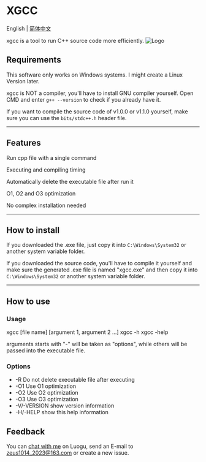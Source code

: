 # XGCC

English | [简体中文](README_EN.md)

xgcc is a tool to run C++ source code more efficiently.
![Logo](https://github.com/askformeal/xgcc/assets/109349321/d6db2458-8334-41cd-9ed8-10e3675ee7d8)

## Requirements

This software only works on Windows systems. I might create a Linux Version later.

xgcc is NOT a compiler, you'll have to install GNU compiler yourself. Open CMD and enter `g++ --version` to check if you already have it.

If you want to compile the source code of v1.0.0 or v1.1.0 yourself, make sure you can use the `bits/stdc++.h` header file.

---

## Features

Run cpp file with a single command

Executing and compiling timing

Automatically delete the executable file after run it

O1, O2 and O3 	optimization

No complex installation needed

---

## How to install

If you downloaded the .exe file, just copy it into `C:\Windows\System32` or another system variable folder.

If you downloaded the source code, you'll have to compile it yourself and make sure the generated .exe file is named "xgcc.exe" and then copy it into `C:\Windows\System32` or another system variable folder.

---

## How to use

### Usage

xgcc [file name] [argument 1, argument 2 ...]
xgcc -h
xgcc -help

arguments starts with "-" will be taken as "options", while others will be passed into the executable file.

### Options

* -R Do not delete executable file after executing
* -O1 Use O1 optimization
* -O2 Use O2 optimization
* -O3 Use O3 optimization
* -V/-VERSION show version information
* -H/-HELP show this help information

## Feedback

You can [chat with me](https://www.luogu.com.cn/chat?uid=787042) on Luogu, send an E-mail to zeus1014_2023@163.com or create a new issue.
